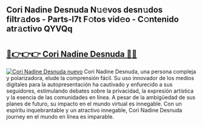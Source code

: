 ## Cori Nadine Desnuda N𝚞𝚎vos desn𝚞dos filtr𝚊dos - Parts-l7t F𝚘tos vid𝚎o - C𝚘ntenido atr𝚊ctivo QYVQq

# <h2><a href="http://mb3kxn.tromn.icu/?c=Cori+Nadine+Desnuda">🔗👉👉👉 Cori Nadine Desnuda 🔗🔗</a></h2>

[![Cori Nadine Desnuda nuevo](https://i.imgur.com/pEAQMta.gif)](http://mb3kxn.tromn.icu/?c=Cori+Nadine+Desnuda)
Cori Nadine Desnuda, una persona compleja y polarizadora, elude la comprensión fácil. Su uso innovador de los medios digitales para la autopresentación ha cautivado y enfurecido a sus seguidores, estimulando debates sobre la privacidad, la expresión artística y la esencia de las comunidades en línea. A pesar de la ambigüedad de sus planes de futuro, su impacto en el mundo virtual es innegable. Con un espíritu inquebrantable y un atractivo innegable, Cori Nadine Desnuda journey en el mundo en línea es imparable.
